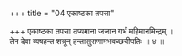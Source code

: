 +++
title = "04 एकाष्टका तपसा"

+++
एकाष्टका तपसा तप्यमाना जजान गर्भं महिमानमिन्द्रम् ।  
तेन देवा व्यषहन्त शत्रून् हन्तासुराणामभवच्छचीपतिः ॥ ४ ॥